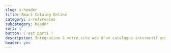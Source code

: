 ```yaml
---
slug: x-header
title: Smart Catalog Online
category: x-references
subcategory: header
sort: 1
button: C'est parti !
description: Intégration à votre site web d'un catalogue interactif qui référence l'ensemble de vos produits. <br>  Un simple outil pour augmenter vos ventes sans proposer d'achat en ligne.
header: yes
---
```

